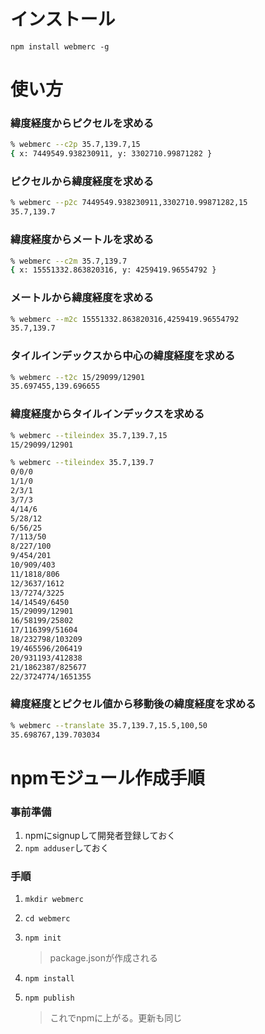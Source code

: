 # インストール

`npm install webmerc -g`

# 使い方

### 緯度経度からピクセルを求める

```sh
% webmerc --c2p 35.7,139.7,15
{ x: 7449549.938230911, y: 3302710.99871282 }
```

### ピクセルから緯度経度を求める

```sh
% webmerc --p2c 7449549.938230911,3302710.99871282,15
35.7,139.7
```

### 緯度経度からメートルを求める

```sh
% webmerc --c2m 35.7,139.7
{ x: 15551332.863820316, y: 4259419.96554792 }
```

### メートルから緯度経度を求める

```sh
% webmerc --m2c 15551332.863820316,4259419.96554792
35.7,139.7
```

### タイルインデックスから中心の緯度経度を求める

```sh
% webmerc --t2c 15/29099/12901
35.697455,139.696655
```

### 緯度経度からタイルインデックスを求める

```sh
% webmerc --tileindex 35.7,139.7,15
15/29099/12901

% webmerc --tileindex 35.7,139.7
0/0/0
1/1/0
2/3/1
3/7/3
4/14/6
5/28/12
6/56/25
7/113/50
8/227/100
9/454/201
10/909/403
11/1818/806
12/3637/1612
13/7274/3225
14/14549/6450
15/29099/12901
16/58199/25802
17/116399/51604
18/232798/103209
19/465596/206419
20/931193/412838
21/1862387/825677
22/3724774/1651355
```

### 緯度経度とピクセル値から移動後の緯度経度を求める

```sh
% webmerc --translate 35.7,139.7,15.5,100,50
35.698767,139.703034
```

# npmモジュール作成手順

### 事前準備

1. npmにsignupして開発者登録しておく
2. `npm adduser`しておく

### 手順

1. `mkdir webmerc`
2. `cd webmerc`
3. `npm init`

    > package.jsonが作成される

4. `npm install`
5. `npm publish`

    > これでnpmに上がる。更新も同じ
